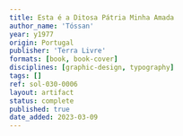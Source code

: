 ```yaml
---
title: Esta é a Ditosa Pátria Minha Amada
author_name: 'Tóssan'
year: y1977
origin: Portugal
publisher: 'Terra Livre'
formats: [book, book-cover]
disciplines: [graphic-design, typography]
tags: []
ref: sol-030-0006
layout: artifact
status: complete
published: true
date_added: 2023-03-09
---
```

